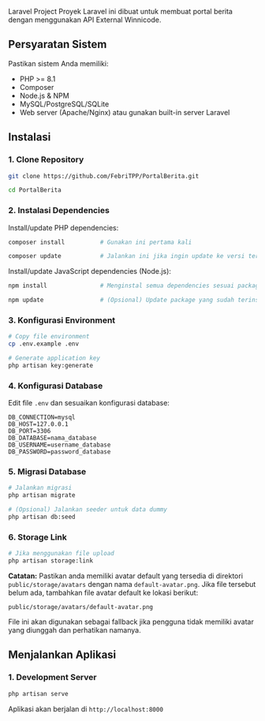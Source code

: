 Laravel Project
Proyek Laravel ini dibuat untuk membuat portal berita dengan menggunakan API External Winnicode.

## Persyaratan Sistem
Pastikan sistem Anda memiliki:
- PHP >= 8.1
- Composer
- Node.js & NPM
- MySQL/PostgreSQL/SQLite
- Web server (Apache/Nginx) atau gunakan built-in server Laravel

## Instalasi

### 1. Clone Repository
```bash
git clone https://github.com/FebriTPP/PortalBerita.git
```

```bash
cd PortalBerita
```

### 2. Instalasi Dependencies

Install/update PHP dependencies:

```bash
composer install          # Gunakan ini pertama kali
```

```bash
composer update           # Jalankan ini jika ingin update ke versi terbaru sesuai composer.json
```

Install/update JavaScript dependencies (Node.js):

```bash
npm install               # Menginstal semua dependencies sesuai package-lock.json
```

```bash
npm update                # (Opsional) Update package yang sudah terinstall ke versi terbaru yang diizinkan
```

### 3. Konfigurasi Environment

```bash
# Copy file environment
cp .env.example .env
```

```bash
# Generate application key
php artisan key:generate
```

### 4. Konfigurasi Database

Edit file `.env` dan sesuaikan konfigurasi database:

```env
DB_CONNECTION=mysql
DB_HOST=127.0.0.1
DB_PORT=3306
DB_DATABASE=nama_database
DB_USERNAME=username_database
DB_PASSWORD=password_database
```

### 5. Migrasi Database

```bash
# Jalankan migrasi
php artisan migrate
```

```bash
# (Opsional) Jalankan seeder untuk data dummy
php artisan db:seed
```

### 6. Storage Link

```bash
# Jika menggunakan file upload
php artisan storage:link
```

**Catatan:** Pastikan anda memiliki avatar default yang tersedia di direktori `public/storage/avatars` dengan nama `default-avatar.png`. Jika file tersebut belum ada, tambahkan file avatar default ke lokasi berikut:

```
public/storage/avatars/default-avatar.png
```

File ini akan digunakan sebagai fallback jika pengguna tidak memiliki avatar yang diunggah dan perhatikan namanya.

## Menjalankan Aplikasi

### 1. Development Server

```bash
php artisan serve
```

Aplikasi akan berjalan di `http://localhost:8000`
